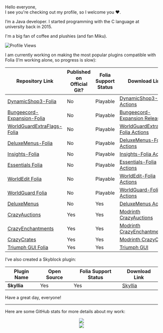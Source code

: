 Hello everyone,  
I see you're checking out my profile, so I welcome you ❤️.

I’m a Java developer. I started programming with the C language at university back in 2015.

I'm a big fan of coffee and plushies (and fan Miku).

![Profile Views](https://count.getloli.com/@Euphyllia?name=Euphyllia&theme=miku&scale=2)

I am currently working on making the most popular plugins compatible with Folia (I’m working alone, so progress is slow):

| Repository Link | Published on Official Git? | Folia Support Status | Download Link |
|-----------------|----------------------------|----------------------|---------------|
| [DynamicShop3-Folia](https://github.com/Euphillya/DynamicShop3-Folia) | No | Playable | [DynamicShop3-Folia Actions](https://github.com/Euphillya/DynamicShop3-Folia/actions) |
| [Bungeecord-Expansion-Folia](https://github.com/Euphillya/Bungeecord-Expansion-Folia) | No | Playable | [Bungeecord-Expansion Releases](https://github.com/Euphillya/Bungeecord-Expansion-Folia/releases) |
| [WorldGuardExtraFlags-Folia](https://github.com/Euphillya/WorldGuardExtraFlags-Folia) | No | Playable | [WorldGuardExtraFlags Folia Actions](https://github.com/Euphillya/WorldGuardExtraFlags-Folia/actions) |
| [DeluxeMenus-Folia](https://github.com/Euphillya/DeluxeMenus-Folia) | No | Playable | [DeluxeMenus-Folia Actions](https://github.com/Euphillya/DeluxeMenus-Folia/actions) |
| [Insights-Folia](https://github.com/Euphillya/Insights-Folia) | No | Playable | [Insights-Folia Actions](https://github.com/Euphillya/Insights-Folia/actions) |
| [Essentials Folia](https://github.com/Euphillya/Essentials-Folia) | No | Playable | [Essentials-Folia Actions](https://github.com/Euphillya/Essentials-Folia/actions) |
| [WorldEdit Folia](https://github.com/Euphillya/WorldEdit-Folia) | No | Playable | [WorldEdit-Folia Actions](https://github.com/Euphillya/WorldEdit-Folia/actions) |
| [WorldGuard Folia](https://github.com/Euphillya/WorldGuard-Folia) | No | Playable | [WorldGuard-Folia Actions](https://github.com/Euphillya/WorldGuard-Folia/actions) |
| [DeluxeMenus](https://github.com/Euphillya/DeluxeMenus) | No | Yes | [DeluxeMenus Actions](https://github.com/Euphillya/DeluxeMenus/actions) |
| [CrazyAuctions](https://github.com/Euphillya/CrazyAuctions) | Yes | Yes | [Modrinth CrazyAuctions](https://modrinth.com/plugin/crazyauctions) |
| [CrazyEnchantments](https://github.com/Euphillya/CrazyEnchantments) | Yes | Yes | [Modrinth CrazyEnchantments](https://modrinth.com/plugin/crazyenchantments) |
| [CrazyCrates](https://github.com/Euphillya/CrazyCrates) | Yes | Yes | [Modrinth CrazyCrates](https://modrinth.com/plugin/crazycrates) |
| [Triumph GUI Folia](https://github.com/Euphillya/triumph-gui-Folia) | Yes | Yes | [Triumph GUI](https://github.com/TriumphTeam/triumph-gui) |

I’ve also created a Skyblock plugin:

| Plugin Name | Open Source | Folia Support Status | Download Link |
|-------------|-------------|----------------------|---------------|
| **Skyllia** | Yes | Yes | [Skyllia](https://github.com/Euphillya/Skyllia) |

Have a great day, everyone!

---

Here are some GitHub stats for more details about my work:

<div align="center"> <img src="https://github-readme-stats.vercel.app/api?username=Euphillya&count_private=true&show_icons=true&theme=dark"> </div> <div align="center"> <img src="https://github-readme-stats-eight-theta.vercel.app/api/top-langs/?username=Euphillya&layout=compact&langs_count=8&theme=algolia"> </div>

